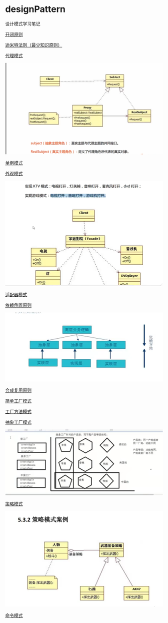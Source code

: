 # designPattern
设计模式学习笔记

[开闭原则](./开闭原则/calculator.cpp)

[迪米特法则（最少知识原则）](./迪米特法则（最少知识原则）/test.cpp)

[代理模式](./代理模式/test.cpp)

![代理模式](./代理模式/代理模式.png)

[单例模式](./单例模式/test.cpp)

[外观模式](./外观模式/test.cpp)

![外观模式](./外观模式/外观模式.png)

[适配器模式](./适配器模式/test.cpp)

[依赖倒置原则](./依赖倒转原则/test.cpp)

![](./依赖倒转原则/依赖倒置原则.png)

[合成复用原则](./合成复用原则/test.cpp)

[简单工厂模式](./简单工厂模式/test.cpp)

[工厂方法模式](./工厂方法模式/test.cpp)

[抽象工厂模式](./抽象工厂模式/test.cpp)

![抽象工厂模式](./抽象工厂模式/抽象工厂模式.jpg)

[策略模式](./策略模式/test.cpp)

![策略模式](./策略模式/策略模式.png)

[命令模式](./命令模式/test.cpp)


